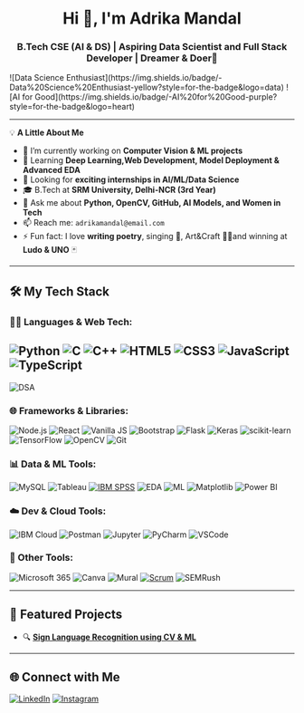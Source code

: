 <h1 align="center">Hi 👋, I'm Adrika Mandal</h1>
<h3 align="center">B.Tech CSE (AI & DS) | Aspiring Data Scientist and Full Stack Developer | Dreamer & Doer💫</h3>
![Data Science Enthusiast](https://img.shields.io/badge/-Data%20Science%20Enthusiast-yellow?style=for-the-badge&logo=data)
![AI for Good](https://img.shields.io/badge/-AI%20for%20Good-purple?style=for-the-badge&logo=heart)

---

💡 **A Little About Me**  
- 🔭 I’m currently working on **Computer Vision & ML projects**
- 🌱 Learning **Deep Learning,Web Development, Model Deployment & Advanced EDA**
- 💼 Looking for **exciting internships in AI/ML/Data Science**
- 🎓 B.Tech at **SRM University, Delhi-NCR (3rd Year)**
- 💬 Ask me about **Python, OpenCV, GitHub, AI Models, and Women in Tech**
- 📫 Reach me: `adrikamandal@email.com`
- ⚡ Fun fact: I love **writing poetry**, singing 🎤, Art&Craft 👩‍🎨and winning at **Ludo & UNO** 🃏

---

## 🛠️ My Tech Stack

### 👩‍💻 Languages & Web Tech:
![Python](https://img.shields.io/badge/Python-3776AB?style=flat&logo=python&logoColor=white)
![C](https://img.shields.io/badge/C-00599C?style=flat&logo=c&logoColor=white)
![C++](https://img.shields.io/badge/C++-00599C?style=flat&logo=c%2B%2B&logoColor=white)
![HTML5](https://img.shields.io/badge/HTML5-E34F26?style=flat&logo=html5&logoColor=white)
![CSS3](https://img.shields.io/badge/CSS3-1572B6?style=flat&logo=css3&logoColor=white)
![JavaScript](https://img.shields.io/badge/JavaScript-F7DF1E?style=flat&logo=javascript&logoColor=black)
![TypeScript](https://img.shields.io/badge/TypeScript-3178C6?style=flat&logo=typescript&logoColor=white)
---
![DSA](https://img.shields.io/badge/DSA-Algorithms-blue?style=for-the-badge)


### 🌐 Frameworks & Libraries:
![Node.js](https://img.shields.io/badge/Node.js-339933?style=flat&logo=node.js&logoColor=white)
![React](https://img.shields.io/badge/React-61DAFB?style=flat&logo=react&logoColor=black)
![Vanilla JS](https://img.shields.io/badge/Vanilla%20JS-323330?style=flat&logo=javascript&logoColor=F7DF1E)
![Bootstrap](https://img.shields.io/badge/Bootstrap-7952B3?style=flat&logo=bootstrap&logoColor=white)
![Flask](https://img.shields.io/badge/Flask-000000?style=flat&logo=flask&logoColor=white)
![Keras](https://img.shields.io/badge/Keras-D00000?style=flat&logo=keras&logoColor=white)
![scikit-learn](https://img.shields.io/badge/scikit--learn-F7931E?style=flat&logo=scikit-learn&logoColor=white)
![TensorFlow](https://img.shields.io/badge/-TensorFlow-FF6F00?style=flat&logo=tensorflow&logoColor=white)
![OpenCV](https://img.shields.io/badge/-OpenCV-5C3EE8?style=flat&logo=opencv&logoColor=white)
![Git](https://img.shields.io/badge/-Git-F05032?style=flat&logo=git&logoColor=white)


### 📊 Data & ML Tools:
![MySQL](https://img.shields.io/badge/MySQL-4479A1?style=flat&logo=mysql&logoColor=white)
![Tableau](https://img.shields.io/badge/Tableau-E97627?style=flat&logo=tableau&logoColor=white)
[![IBM SPSS](https://img.shields.io/badge/IBM%20SPSS-013399?style=flat&logo=ibm&logoColor=white)](https://www.ibm.com/products/spss-statistics)
![EDA](https://img.shields.io/badge/EDA-3776AB?style=flat&logo=python&logoColor=white)
![ML](https://img.shields.io/badge/Machine%20Learning-102230?style=flat&logo=google&logoColor=white)
![Matplotlib](https://img.shields.io/badge/Matplotlib-11557C?style=flat&logo=matplotlib&logoColor=white)
![Power BI](https://img.shields.io/badge/Power%20BI-F2C811?style=flat&logo=microsoftpowerbi&logoColor=black)


### ☁️ Dev & Cloud Tools:
![IBM Cloud](https://img.shields.io/badge/IBM%20Cloud-1261FE?style=flat&logo=ibmcloud&logoColor=white)
![Postman](https://img.shields.io/badge/Postman-FF6C37?style=flat&logo=postman&logoColor=white)
![Jupyter](https://img.shields.io/badge/Jupyter-F37626?style=flat&logo=jupyter&logoColor=white)
![PyCharm](https://img.shields.io/badge/PyCharm-000000?style=flat&logo=pycharm&logoColor=white)
![VSCode](https://img.shields.io/badge/-VSCode-007ACC?style=flat&logo=visual-studio-code)

### 🧠 Other Tools:
![Microsoft 365](https://img.shields.io/badge/Microsoft%20365-D83B01?style=flat&logo=microsoftoffice&logoColor=white)
![Canva](https://img.shields.io/badge/Canva-00C4CC?style=flat&logo=canva&logoColor=white)
![Mural](https://img.shields.io/badge/Mural-FF3366?style=flat&logo=mural&logoColor=white)
[![Scrum](https://img.shields.io/badge/Scrum-4BAF50?style=for-the-badge&logo=scrumalliance&logoColor=white)](https://www.scrum.org/resources/what-is-scrum)
![SEMRush](https://img.shields.io/badge/SEMRush-FF5722?style=flat&logo=semrush&logoColor=white)

---
## 🎨 Featured Projects
- 🔍 **[Sign Language Recognition using CV & ML](https://github.com/adrikamandal/SignLang-Detector)**  
---

## 🌐 Connect with Me
[![LinkedIn](https://img.shields.io/badge/-LinkedIn-0A66C2?style=for-the-badge&logo=linkedin&logoColor=white)](https://www.linkedin.com/in/adrika-mandal-753226246/)
[![Instagram](https://img.shields.io/badge/-Instagram-E4405F?style=for-the-badge&logo=instagram&logoColor=white)](https://www.instagram.com/_adrika_mandal_/)

